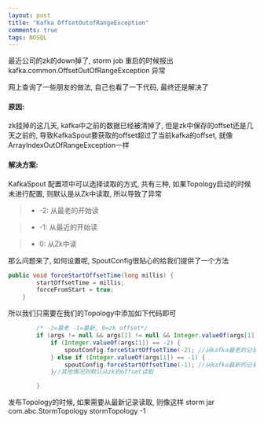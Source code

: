 ```yaml
---
layout: post
title: "Kafka OffsetOutofRangeException"
comments: true
tags: NOSQL
---
```


最近公司的zk的down掉了,  storm job 重启的时候报出 kafka.common.OffsetOutOfRangeException 异常

网上查询了一些朋友的做法, 自己也看了一下代码, 最终还是解决了  

#### 原因:
  zk挂掉的这几天, kafka中之前的数据已经被清掉了, 但是zk中保存的offset还是几天之前的, 导致KafkaSpout要获取的offset超过了当前kafka的offset, 就像ArrayIndexOutOfRangeException一样

#### 解决方案:
 KafkaSpout 配置项中可以选择读取的方式, 共有三种, 如果Topology启动的时候未进行配置, 则默认是从Zk中读取, 所以导致了异常

> * -2: 从最老的开始读

> * -1: 从最近的开始读

> * 0: 从Zk中读

那么问题来了, 如何设置呢,  SpoutConfig很贴心的给我们提供了一个方法

```java
public void forceStartOffsetTime(long millis) {
        startOffsetTime = millis;
        forceFromStart = true;
    } 
```

所以我们只需要在我们的Topology中添加如下代码即可

```java
        /* -2=最老 -1=最新, 0=zk offset*/
        if (args != null && args[1] != null && Integer.valueOf(args[1]) != 0) {
            if (Integer.valueOf(args[1]) == -2) {
                spoutConfig.forceStartOffsetTime(-2); //从kafka最老的记录读取
            } else if (Integer.valueOf(args[1]) == -1) {
                spoutConfig.forceStartOffsetTime(-1); //从kafka最新的记录读取
            }//其他情况则默认从zk的offset读取

        } 
```
 

发布Topology的时候, 如果需要从最新记录读取, 则像这样  storm jar com.abc.StormTopology stormTopology -1
